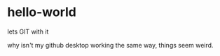 # hello-world
lets GIT with it

why isn't my github desktop working the same way, things seem weird.
